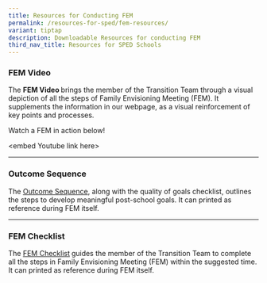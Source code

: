```yaml
---
title: Resources for Conducting FEM
permalink: /resources-for-sped/fem-resources/
variant: tiptap
description: Downloadable Resources for conducting FEM
third_nav_title: Resources for SPED Schools
---
```

<h3><strong>FEM Video</strong></h3>
<p>The <strong>FEM Video </strong>brings the member of the Transition Team
through a visual depiction of all the steps of Family Envisioning Meeting
(FEM). It supplements the information in our webpage, as a visual reinforcement
of key points and processes.</p>
<p>Watch a FEM in action below!</p>
<p>&lt;embed Youtube link here&gt;</p>
<hr>
<h3><strong>Outcome Sequence</strong></h3>
<p>The <a href="/files/Resources for SPED Schools/Resources for Conducting FEM/outcome_sequence.pdf" rel="noopener noreferrer nofollow" target="_blank">Outcome Sequence</a>,
along with the quality of goals checklist, outlines the steps to develop
meaningful post-school goals. It can printed as reference during FEM itself.</p>
<hr>
<h3><strong>FEM Checklist</strong></h3>
<p>The <a href="files/Resources for SPED Schools/Resources for Conducting FEM/FEM_Checklist.pdf" rel="noopener noreferrer nofollow" target="_blank">FEM Checklist</a><strong> </strong>guides
the member of the Transition Team to complete all the steps in Family Envisioning
Meeting (FEM) within the suggested time. It can printed as reference during
FEM itself.</p>